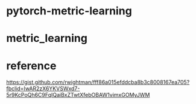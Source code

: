 # pytorch-metric-learning
# metric_learning

# reference

https://gist.github.com/rwightman/fff86a015efddcba8b3c8008167ea705?fbclid=IwAR2zX6YKVSWxd7-5r9KcPoQh6C9FqIQaiBxZTwtXfebOBAW1vimxGOMyJWM
